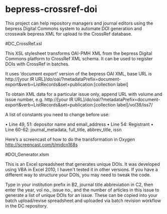 # bepress-crossref-doi

This project can help repository managers and journal editors using the bepress Digital Commons system to automate DOI generation and crosswalk bepress XML for upload to the CrossRef database.

#DC_CrossRef.xsl

This XSL stylesheet transforms OAI-PMH XML from the bepress Digital Commons platform to CrossRef XML schema. It can be used to register DOIs with CrossRef in batches.

It uses ‘document export’ version of the bepress OAI XML, base URL is http://[your IR URL]/do/oai/?metadataPrefix=document-export&verb=ListRecords&set=publication:[collection label]

To obtain XML data for a particular issue only, append URL with volume and issue number, e.g. http://[your IR URL]/do/oai/?metadataPrefix=document-export&verb=ListRecords&set=publication:[collection label]/vol38/iss7/

A list of constants you need to change before use:

•         Line 49, 51: depositor name and email_address
•         Line 54: Registrant
•         Line 60-62: journal_metadata, full_title, abbrev_title, issn

Here’s a screencast of how to do the transformation in Oxygen http://screencast.com/t/midcn168s

#DOI_Generator.xlsm

This is an Excel spreadsheet that generates unique DOIs. It was developed using VBA in Excel 2010, I haven't tested it in other versions. If you have a different way to structure your DOIs, you may need to tweak the code. 

Type in your institution prefix in B2, journal title abbreviation in C2, then enter the year, vol no., issue no., and the number of articles in this issue to generate a list of unique DOIs for an issue. These can be copied into your batch upload/revise spreadsheet and uploaded via batch revision workflow in the DC repository.
